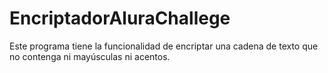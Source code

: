 # EncriptadorAluraChallege
Este programa tiene la funcionalidad de encriptar una cadena de texto que no contenga ni mayúsculas ni acentos.  

